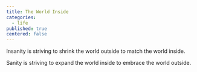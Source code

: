 ```yaml
---
title: The World Inside
categories:
  - life
published: true
centered: false
---
```


Insanity
is striving to shrink
the world outside
to match the world
inside.

Sanity
is striving to expand
the world inside
to embrace
the world
outside.
